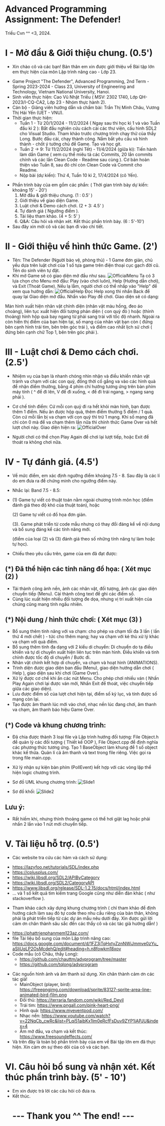 # Advanced Programming Assignment: The Defender!
Triều Cvn ^^ <3, 2024.
# I - Mở đầu & Giới thiệu chung. (0.5')
* Xin chào cô và các bạn! Bản thân em xin được giới thiệu về Bài tập lớn em thực hiện của môn Lập trình nâng cao - Lớp 23.
 - Game Project "The Defender", Advanced Programming, 2nd Term - Spring 2023-2024 - Class 23, University of Engineering and Technology, Vietnam National University, Hanoi.
 - Sinh viên thực hiện: Cao Vũ Nhật Triều ( MSV: 2302 1740, Lớp QH-2023/I-CQ-CA2, Lớp 23 - Nhóm thực hành 2).
 - Cán bộ - Giảng viên hướng dẫn và chấm bài: Trần Thị Minh Châu, Vương Thị Hải Yến (UET - VNU).
 - Thời gian thực hiện:
   + Tuần 1 - Từ 20/1/2024 - 11/2/2024 ( Ngay sau thi học kì 1 và vào Tuần đầu kì 2 ):
     Bắt đầu nghiên cứu cách cài các thư viện, cấu hình SDL2 cho Visual Studio. Tham khảo trước chương trình chạy thử của thầy Long.
     Bước đầu cài, chạy thành công. Nắm bắt yêu cầu và hình thành - chốt ý tưởng chủ đề Game. Tạo và học git.
   + Tuần 2 -> 9: Từ 11/2/2024 (nghỉ Tết) - 11/4/2024 (giữa kì): Tiến hành làm dần Game ( xem cụ thể miêu tả các Commits, 20 lần commits chính và các lần Clean Code - Readme sau cùng ).
   Cơ bản hoàn thiện vào Tuần 8, sau đó chỉ còn Clean Code và Commit cho Readme.
   + Nộp bài (dự kiến): Thứ 4, Tuần 10 kì 2, 17/4/2024 (cô Yến).
* Phần trình bày của em gồm các phần: ( Thời gian trình bày dự kiến: khoảng 15' - 20')
  1. Mở đầu & giới thiệu chung.                                           (1    : 0.5'  )
  2. Giới thiệu về giao diện Game.
  3. Luật chơi & Demo cách chơi.                                          (2 + 3: 4.5'  )
  4. Tự đánh giá ( Ngưỡng điểm ).
  5. Tài liệu tham khảo.                                                  (4 + 5: 5'    )
  6. Q&A: Câu hỏi và nhận xét. Kết thúc phần trình bày.                   (6    : 5'-10')
* Sau đây xin mời cô và các bạn đi vào chi tiết.
 # II - Giới thiệu về hình thức Game. (2')
 
 - Tên: The Defender (Người bảo vệ, phòng thủ) - 1 Game đơn giản, chủ yếu dựa trên luật chơi của 1 số tựa game trên điện thoại cục gạch đời cũ. Tên do sinh viên tự đặt.
 -  Khi mở Game sẽ có giao diện mở đầu như sau.
   ![OfficialMenu](https://github.com/cvntrieu/MyGameProject/assets/143981579/20e1778b-c543-4597-a36f-9d6814de66f0)
   Ta có 3 lựa chọn cho Menu mở đầu: Play (vào chơi luôn), Help (Hướng dẫn chơi), và Exit (Thoát Game).
   Nếu lạ lẫm, người chơi có thể nhấp vào "Help" để xem qua hướng dẫn:
   ![OfficialHelp](https://github.com/cvntrieu/MyGameProject/assets/143981579/9a1fe92a-a163-4cee-828f-653a94cd4094)
   Đọc Help xong thì nhấn Back để quay lại Giao diện mở đầu.
   Nhấn vào Play để chơi. Giao diện sẽ có dạng:
   
   Màn hình xuất hiện nhân vật chính diện (nhân vật màu hồng, đeo áo choàng), liên tục xuất hiện đối tượng phản diện ( con quỷ đỏ ) hoặc (thỉnh thoảng) hình hộp quà bay ngang từ phải sang trái với tốc độ nhanh.
   Ngoài ra còn hiển thị điểm của bạn hiện tại, số mạng của nhân vật bạn còn ( đứng bên cạnh hình trái tim, bên trên góc trái ), và điểm cao nhất lịch sử chơi ( đứng bên cạnh chữ Top 1, bên trên góc phải ).
   
# III - Luật chơi & Demo cách chơi. (2.5')

- Nhiệm vụ của bạn là nhanh chóng nhìn nhận và điều khiển nhân vật tránh va chạm với các con quỷ, đồng thời cố gắng va vào các hình quà để nhận điểm thưởng, bằng 4 phím chỉ hướng tương ứng trên bàn phím máy tính 
( ^ để đi lên, V để đi xuống, < để đi trái ngang, > ngang sang phải ).
   
- Cơ chế tính điểm: Cứ mỗi con quỷ đi ra hết khỏi màn hình, bạn được thêm 1 điểm. Nếu ăn được hộp quà, thêm điểm thưởng 5 điểm / 1 quà. Còn cứ mỗi lần bị va chạm với con quỷ thì trừ 1 mạng.
  Khi số mạng đã chỉ còn 0 mà để va chạm thêm lần nữa thì chính thức Game Over và hết lượt chơi này. Giao diện hiện ra:
  ![OfficialOver](https://github.com/cvntrieu/MyGameProject/assets/143981579/5b2a3ec1-e8eb-435e-95ca-0e7e28ae5b09)
- Người chơi có thể chọn Play Again để chơi lại lượt tiếp, hoặc Exit để thoát ra không chơi nữa. 

 # IV - Tự đánh giá. (4.5')
- Về mức điểm, em xác định ngưỡng điểm khoảng 7.5 - 8. Sau đây là các lí do em đưa ra để chứng minh cho ngưỡng điểm này. 
-  Nhắc lại: Band 7.5 - 8.5:
-  
     (1) Game tự viết có thuật toán nằm ngoài chương trình môn học (điểm đánh giá theo độ khó của thuật toán), hoặc
     
     (2) Game tự viết có đồ họa đơn giản.
     
     (3). Game phát triển từ code mẫu nhưng có thay đổi đáng kể về nội dung và bổ sung đáng kể các tính năng mới.  
     
     (điểm của loại (2) và  (3) đánh giá theo số những tính năng tự làm hoặc tự học).

- Chiếu theo yêu cầu trên, game của em đã đạt được:
  
## (*) Đã thể hiện các tính năng đồ họa:  ( Xét mục (2) )

 + Tải thành công ảnh nền, ảnh các nhân vật, đối tượng, ảnh các giao diện chuyển tiếp (Menu). Cài thành công text để ghi các điểm số. 
 + Cùng lúc xuất hiện nhiều đối tượng đe dọa, nhưng vị trí xuất hiện của chúng cũng mang tính ngấu nhiên.
   
## (*) Nội dung / hình thức chơi: ( Xét mục (3) )
  + Bổ sung thêm tính năng với va chạm: cho phép va chạm tối đa 3 lần ( lần thứ 4 mới chết ) - tức cho thêm mạng;
  hay va chạm với kẻ thù xử lý khác va chạm với quà điểm.
  + Bổ sung thêm tính đa dạng với 2 kiểu di chuyển: Di chuyển do ta điều khiển và tự di chuyển xuất hiện liên tục trên màn hình.
    Điều khiển và tinh chỉnh được tốc độ di chuyển / Bước đi.
  + Nhân vật chính kết hợp di chuyển, va chạm và hoạt hình (ANIMATIONS).
  + Trình diện được giao diện ban đầu (Menu), giao diện hướng dẫn chơi ( Help ), giao diện sau khi chơi (Game Over).
  + Xử lý được cơ chế khi ấn các nút Menu. Cho phép chơi nhiều ván ( Nhấn Play Again chơi lại được ván mới, Nhấn Exit để thoát, việc chuyển tiếp giữa các giao diện).
  + Lưu được điểm số của lượt chơi hiện tại, điểm số kỷ lục, và tính được số mạng còn lại.
  + Tạo được âm thanh lúc mới vào chơi, nhạc nền lúc đang chơi, âm thanh va chạm, âm thanh báo hiệu Game Over.
## (*) Code và khung chương trình: 
  + Đã chia được thành 3 loại file và Lập trình hướng đối tượng: File Object.h để quản lý các đối tượng ( Thiết kế OOP ), File Object.cpp để định nghĩa các phương thức tương ứng.
Tạo 1 BaseObject làm khung để 1 số object khác kế thừa. Quản lí cả âm thanh và text trong file riêng. Việc gọi ra trong file main.cpp.
  + Xử lý nhận sự kiện bàn phím (PollEvent) kết hợp với các vòng lặp thể hiện logic chương trình.
  + Sơ đồ UML khung chương trình:
    ![Slide1](https://github.com/cvntrieu/MyGameProject/assets/143981579/723b1f4f-7198-4a21-80e4-d49635137b7b)

  + Sơ đồ khối:
    ![Slide2](https://github.com/cvntrieu/MyGameProject/assets/143981579/9c6daf1e-569a-4a62-ab64-ab6c7cbae716)
## Lưu ý: 
- Rất hiếm khi, nhưng thỉnh thoảng game có thể hơi giật lag hoặc phải nhấn 2 lần vào 1 nút mới chuyển tiếp.
  
# V. Tài liệu hỗ trợ. (0.5')
* Các website tra cứu các hàm và cách sử dụng:
 + https://lazyfoo.net/tutorials/SDL/index.php
 + https://cplusplus.com/
 + https://wiki.libsdl.org/SDL2/APIByCategory
 + https://wiki.libsdl.org/SDL2/CategoryAPI
 + https://www.libsdl.org/release/SDL-1.2.15/docs/html/index.html
 + ... và 1 số kết quả tìm kiếm trang Google cũng như diễn đàn khác ( như stackoverflow ).
* Tham khảo cách xây dựng khung chương trình ( chỉ tham khảo để định hướng cách làm sau đó tự code theo nhu cầu riêng của bản thân, không phải là phát triển tiếp từ các dự án mẫu nêu dưới đây.
  Xin được gửi lời cảm ơn chân thành sâu sắc đến các thầy cô và các tác giả hướng dẫn! )
 + https://phattrienphanmem123az.com/
 + file Tài liệu bổ sung của môn Lập trình nâng cao:
  https://docs.google.com/document/d/1FZ3jTqHxtyZznNWiJmmve0zYu_aSliUqLP2OsMcdehQ/edit#heading=h.n8fowkm18xov
 + Code mẫu (cô Châu, thầy Long):
   - https://github.com/chauttm/advprogram/tree/master
   - https://github.com/tqlong/advprogram
* Các nguồn hình ảnh và âm thanh sử dụng. Xin chân thành cảm ơn các tác giả!
  - MainObject (player, bird): https://freepngimg.com/download/sprite/83127-sprite-area-line-animated-bird-film.png
  - Đối thủ: https://terraria.fandom.com/wiki/Red_Devil
  - Trái tim: https://www.pngall.com/pink-heart-png/
  - Hình quà: https://www.myeventpod.com/
  - Nhạc nền: https://www.youtube.com/watch?v=22NqCb_cwRc&list=PLqi51aibKx1lm0eRcfFsDuv9ZYP1iAPJU&index=4
  - Âm mở đầu, va chạm và kết thúc: https://www.freesoundeffects.com/
* Và trên đây là toàn bộ phần trình bày của em về Bài tập lớn em đã thực hiện. Xin cảm ơn sự theo dõi của cô và các bạn.

# VI. Câu hỏi bổ sung và nhận xét. Kết thúc phần trình bày. (5' - 10')
- Em xin được trả lời các câu hỏi cô đưa ra.
- Kết thúc.
  #                                                        --- Thank you ^^ The end! ---
